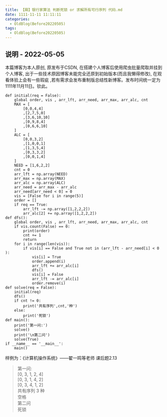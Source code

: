 ```yaml
---
title: 【屑】银行家算法 判断死锁 or 求解所有可行序列 代码.md
date: 1111-11-11 11:11:11
categories:
  - OldBlog(Before20220505)
tags:
  - OldBlog(Before20220505)
---
```


## 说明 - 2022-05-05
本篇博客为本人原创, 原发布于CSDN, 在搭建个人博客后使用爬虫批量爬取并挂到个人博客, 出于一些技术原因博客未能完全还原到初始版本(而且我懒得修改), 在观看体验上会有一些瑕疵 ,若有需求会发布重制版总结性新博客。发布时间统一定为1111年11月11日。钦此。


    def initial(req = False):
        global order, vis , arr_lft, arr_need, arr_max, arr_alc, cnt
        MAX = [
            [0,0,4,4]
            ,[2,7,5,0]
            ,[3,6,10,10]
            ,[0,9,8,4]
            ,[0,6,6,10]
        ]
        ALC = [
            [0,0,3,2]
            ,[1,0,0,1]
            ,[1,3,5,4]
            ,[0,3,3,2]
            ,[0,0,1,4]
        ]
        NEED = [1,6,2,2]
        cnt = 0
        arr_lft = np.array(NEED)
        arr_max = np.array(MAX)
        arr_alc = np.array(ALC)
        arr_need = arr_max - arr_alc
        arr_need[arr_need < 0] = 0
        vis = [False for i in range(5)]
        order = []
        if req == True:
            arr_lft -= np.array([1,2,2,2])
            arr_alc[2] += np.array([1,2,2,2])
    def dfs():
        global order, vis , arr_lft, arr_need, arr_max, arr_alc, cnt
        if vis.count(False) == 0:
            print(order)
            cnt += 1
            return
        for i in range(len(vis)):
            if vis[i] == False and True not in (arr_lft - arr_need[i] < 0 ):
                vis[i] = True
                order.append(i)
                arr_lft += arr_alc[i]
                dfs()
                vis[i] = False
                arr_lft -= arr_alc[i]
                order.remove(i)
    def solve(req = False):
        initial(req)
        dfs()
        if cnt != 0: 
            print('共有序列',cnt,'种')
        else:
            print('死锁')
    def main():
        print('第一问:')
        solve()
        print('\n第二问')
        solve(True)
    if __name__ == '__main__':
        main()
    

样例为：《计算机操作系统》——翟一鸣等老师 课后题2.13

> 第一问:  
>  [0, 3, 1, 2, 4]  
>  [0, 3, 1, 4, 2]  
>  [0, 3, 4, 1, 2]  
>  共有序列 3 种  
>  空格  
>  第二问  
>  死锁

